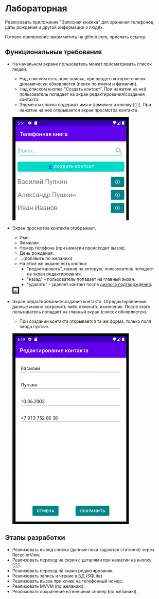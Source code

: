 # Лабораторная
Реализовать приложение "Записная книжка" для хранения телефонов, даты рождения и другой информации о людях.

Готовое приложение закоммитить на github.com, прислать ссылку.

## Функциональные требования
* На начальном экране пользователь может просматривать список людей.
    * Над списком есть поле поиска, при вводе в которое список динамически обновляется
      (поиск по имени и фамилии).
    * Над списком кнопка "Создать контакт". При нажатии на неё пользователь попадает на экран редактирования/создания контакта.
    * Элементы списка содержат имя и фамилию и кнопку [ⓘ]. При нажатии на неё открывается экран просмотра контакта.

  ![](src/assets/lab/img_3.png)
* Экран просмотра контакта отображает.
    * Имя.
    * Фамилия.
    * Номер телефона (при нажатии происходит вызов).
    * День рождения.
    * ...(добавить по желанию)
    * На этом же экране есть кнопки:
      * "редактировать", нажав на которую, пользователь
        попадает на экран редактирования.
      * "назад" - пользователь
        попадает на главный экран.
      * "удалить" - удаляет контакт после [диалога подтверждения](http://developer.alexanderklimov.ru/android/dialogfragment_alertdialog.php).
    <img height="624" src="https://user-images.githubusercontent.com/6175334/200098474-55092764-f3e6-4e23-a0fa-caa421c1ca1e.png" style="border: 3px solid black;">
* Экран редактирования/создания контакта. Отредактированные данные можно сохранить либо отменить изменения.
  После этого пользователь попадает на главный экран (список обновляется).
  * При создании контакта открывается та же форма, только поля ввода пустые. 

  ![](src/assets/lab/img_5.png)

## Этапы разработки
* Реализовать вывод списка (данные пока задаются статично) через RecyclerView.
* Реализовать переход на скрин с деталями при нажатии на кнопку [ⓘ].
* Реализовать переход на скрин редактирования.
* Реализовать запись и чтение в БД (SQLite).
* Реализовать вызов при клике на телефонный номер.
* Реализовать MVVM (по желанию).
* Реализовать сохранение на внешний сервер (по желанию).
